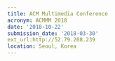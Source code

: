 ```yaml
---
title: ACM Multimedia Conference
acronym: ACMMM 2018
date: '2018-10-22'
submission_date: '2018-03-30'
ext_url:http://52.79.208.239
location: Seoul, Korea
---
```

